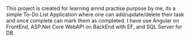 This project is created for learning amnd practise purpose by me, its a simple To-Do List Application where one can add/update/delete their task and once complete can mark them as completed.
I have use Angular on FrontEnd, ASP.Net Core WebAPI on BackEnd with EF, and SQL Server for DB.
